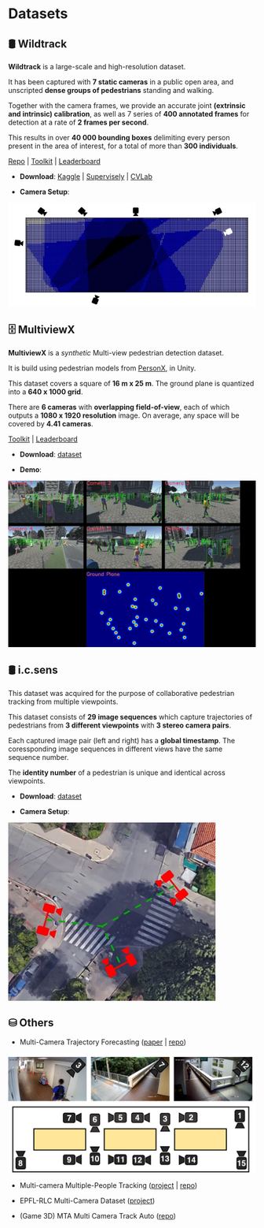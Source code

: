 # Datasets

## 🛢️ Wildtrack

**Wildtrack** is a large-scale and high-resolution dataset.

It has been captured with **7 static cameras** in a public open area, and unscripted **dense groups of pedestrians** standing and walking. 

Together with the camera frames, we provide an accurate joint **(extrinsic and intrinsic) calibration**, as well as 7 series of **400 annotated frames** for detection at a rate of **2 frames per second**. 

This results in over **40 000 bounding boxes** delimiting every person present in the area of interest, for a total of more than **300 individuals**.

[Repo](https://github.com/dataset-ninja/wildtrack) | [Toolkit](https://github.com/Chavdarova/WILDTRACK-toolkit) | [Leaderboard](https://paperswithcode.com/sota/multi-object-tracking-on-wildtrack)

- **Download**: [Kaggle](https://www.kaggle.com/datasets/aryashah2k/large-scale-multicamera-detection-dataset) | [Supervisely](https://assets.supervisely.com/remote/eyJsaW5rIjogImZzOi8vYXNzZXRzLzM0OTJfV2lsZHRyYWNrL3dpbGR0cmFjay1EYXRhc2V0TmluamEudGFyIiwgInNpZyI6ICJISitvTzE5ME92ODM3NW9WRGFuOE4wUEU4SVJqUG1FLzVRSm9ZNDFhRmxzPSJ9) | [CVLab](http://documents.epfl.ch/groups/c/cv/cvlab-unit/www/data/Wildtrack/Wildtrack_dataset_full.zip)

- **Camera Setup**:
<img src="../../assets/camera_layout_wildtrack.jpg">

## 🗄️ MultiviewX

**MultiviewX** is a *synthetic* Multi-view pedestrian detection dataset. 

It is build using pedestrian models from [PersonX](https://github.com/sxzrt/Dissecting-Person-Re-ID-from-the-Viewpoint-of-Viewpoint), in Unity. 

This dataset covers a square of **16 m x 25 m**. The ground plane is quantized into a **640 x 1000 grid**. 

There are **6 cameras** with **overlapping field-of-view**, each of which outputs a **1080 x 1920 resolution** image. On average, any space will be covered by **4.41 cameras**.

[Toolkit](https://github.com/hou-yz/MultiviewX) | [Leaderboard](https://paperswithcode.com/sota/multiview-detection-on-multiviewx)

- **Download**: [dataset](https://1drv.ms/u/s!AtzsQybTubHfhYZ9Ghhahbp20OX9kA?e=Hm9Xdg)

- **Demo**:
<img src="../../assets/camera_layout_multiviewx.gif">

## 🛢 i.c.sens

This dataset was acquired for the purpose of collaborative pedestrian tracking from multiple viewpoints. 

This dataset consists of **29 image sequences** which capture trajectories of pedestrians from **3 different viewpoints** with **3 stereo camera pairs**. 

Each captured image pair (left and right) has a **global timestamp**. The coressponding image sequences in different views have the same sequence number. 

The **identity number** of a pedestrian is unique and identical across viewpoints.

- **Download**: [dataset](https://service.tib.eu/ldmservice/vdataset/luh-multi-view-pedestrian-tracking)

- **Camera Setup**:
<img src="../../assets/camera_layout_icSens.jpg">

## ⛁ Others

- Multi-Camera Trajectory Forecasting ([paper](https://arxiv.org/abs/2005.00282) | [repo](https://github.com/olly-styles/Multi-Camera-Trajectory-Forecasting))
<img src="./assets/camera_layout_WNMF.jpg">

- Multi-camera Multiple-People Tracking ([project](https://iccv2021-mmp.github.io/subpage/dataset.html) | [repo](https://github.com/damo-cv/MMP_Track1_ICCV21))

- EPFL-RLC Multi-Camera Dataset ([project](https://www.epfl.ch/labs/cvlab/data/data-rlc/))

- (Game 3D) MTA Multi Camera Track Auto ([repo](https://github.com/schuar-iosb/mta-dataset))


